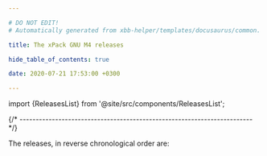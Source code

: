 ```yaml
---

# DO NOT EDIT!
# Automatically generated from xbb-helper/templates/docusaurus/common.

title: The xPack GNU M4 releases

hide_table_of_contents: true

date: 2020-07-21 17:53:00 +0300

---
```


import {ReleasesList} from '@site/src/components/ReleasesList';

{/* ------------------------------------------------------------------------ */}

The releases, in reverse chronological order are:

<ReleasesList />
